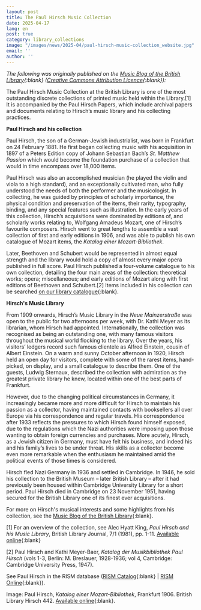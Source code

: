 ```yaml
---
layout: post
title: The Paul Hirsch Music Collection
date: 2025-04-17
lang: en
post: true
category: library_collections
image: "/images/news/2025-04/paul-hirsch-music-collection_website.jpg"
email: ''
author: ''
---
```


_The following was originally published on the [Music Blog of the British Library](https://blogs.bl.uk/music/?_gl=1*1ci0el1*_ga*MTkyNzcxMzUzOC4xNzQxNzc5MzYx*_ga_B8DBRB95KV*MTc0NDc5MzY1Ny42LjEuMTc0NDc5NDYwMS4yOC4wLjA.){:blank} ([Creative Commons Attribution Licence](https://blogs.bl.uk/music/about-this-blog.html){:blank}):_

The Paul Hirsch Music Collection at the British Library is one of the most outstanding discrete collections of printed music held within the Library.[1] It is accompanied by the Paul Hirsch Papers, which include archival papers and documents relating to Hirsch’s music library and his collecting practices.

**Paul Hirsch and his collection**

Paul Hirsch, the son of a German-Jewish industrialist, was born in Frankfurt on 24 February 1881. He first began collecting music with his acquisition in 1897 of a Peters Edition copy of Johann Sebastian Bach’s _St. Matthew Passion_ which would become the foundation purchase of a collection that would in time encompass over 18,000 items.

Paul Hirsch was also an accomplished musician (he played the violin and viola to a high standard), and an exceptionally cultivated man, who fully understood the needs of both the performer and the musicologist. In collecting, he was guided by principles of scholarly importance, the physical condition and preservation of the items, their rarity, typography, binding, and any special features such as illustration. In the early years of this collection, Hirsch’s acquisitions were dominated by editions of, and scholarly works relating to, Wolfgang Amadeus Mozart, one of Hirsch’s favourite composers. Hirsch went to great lengths to assemble a vast collection of first and early editions in 1906, and was able to publish his own catalogue of Mozart items, the _Katalog einer Mozart-Bibliothek_.

Later, Beethoven and Schubert would be represented in almost equal strength and the library would hold a copy of almost every major opera published in full score. Paul Hirsch published a four-volume catalogue to his own collection, detailing the four main areas of the collection: theoretical works; opera; miscellaneous; and early editions of Mozart along with first editions of Beethoven and Schubert.[2] Items included in his collection can be searched [on our library catalogue](https://bll01.primo.exlibrisgroup.com/discovery/search?vid=44BL_INST:BLL01&lang=en&_gl=1*1kmcr30*_ga*MTc0NDAxMzEzMS4xNzQxMTA4MDc2*_ga_B8DBRB95KV*MTc0MTEwODA3NS4xLjAuMTc0MTEwODMxMS42MC4wLjA.*_gcl_au*MTIwNTk0ODg3MS4xNzQxMTA4MDc5){:blank}.

**Hirsch's Music Library**

From 1909 onwards, Hirsch’s Music Library in the _Neue Mainzerstraße_ was open to the public for two afternoons per week, with Dr. Kathi Meyer as its librarian, whom Hirsch had appointed. Internationally, the collection was recognised as being an outstanding one, with many famous visitors throughout the musical world flocking to the library. Over the years, his visitors’ ledgers record such famous clientele as Alfred Einstein, cousin of Albert Einstein. On a warm and sunny October afternoon in 1920, Hirsch held an open day for visitors, complete with some of the rarest items, hand-picked, on display, and a small catalogue to describe them. One of the guests, Ludwig Sternaux, described the collection with admiration as the greatest private library he knew, located within one of the best parts of Frankfurt.

However, due to the changing political circumstances in Germany, it increasingly became more and more difficult for Hirsch to maintain his passion as a collector, having maintained contacts with booksellers all over Europe via his correspondence and regular travels. His correspondence after 1933 reflects the pressures to which Hirsch found himself exposed, due to the regulations which the Nazi authorities were imposing upon those wanting to obtain foreign currencies and purchases. More acutely, Hirsch, as a Jewish citizen in Germany, must have felt his business, and indeed his and his family’s lives to be under threat. His skills as a collector become even more remarkable when the enthusiasm he maintained amid the political events of those times is considered.

Hirsch fled Nazi Germany in 1936 and settled in Cambridge. In 1946, he sold his collection to the British Museum – later British Library – after it had previously been housed within Cambridge University Library for a short period. Paul Hirsch died in Cambridge on 23 November 1951, having secured for the British Library one of its finest ever acquisitions.

For more on Hirsch's musical interests and some highlights from his collection, see the [Music Blog of the British Library](https://blogs.bl.uk/music/?_gl=1*1ci0el1*_ga*MTkyNzcxMzUzOC4xNzQxNzc5MzYx*_ga_B8DBRB95KV*MTc0NDc5MzY1Ny42LjEuMTc0NDc5NDYwMS4yOC4wLjA.){:blank}.

[1] For an overview of the collection, see Alec Hyatt King, _Paul Hirsch and his Music Library_, British Library Journal, 7/1 (1981), pp. 1-11. [Available online](https://bl.iro.bl.uk/concern/articles/7122340c-9fd4-4593-ba59-5c23fbf6d375){:blank}

[2] Paul Hirsch and Kathi Meyer-Baer, _Katalog der Musikbibliothek Paul Hirsch_ (vols 1-3, Berlin: M. Breslauer, 1928-1936; vol 4, Cambridge: Cambridge University Press, 1947).

See Paul Hirsch in the RISM database ([RISM Catalog](https://opac.rism.info/id/rismauthorities/rismpe177157){:blank} \| [RISM Online](https://rism.online/people/177157){:blank}).

Image: Paul Hirsch, _Katalog einer Mozart-Bibliothek_, Frankfurt 1906. British Library Hirsch 442. [Available online](https://blogs.bl.uk/.a/6a00d8341c464853ef02e860e448cc200b-pi){:blank}.

